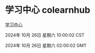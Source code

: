 # 学习中心 colearnhub
[学习中心](http://219.139.197.74:56308/colearnhub/)

2024年 10月 26日 星期六 10:00:02 CST

2024年 10月 26日 星期六 02:00:02 GMT
